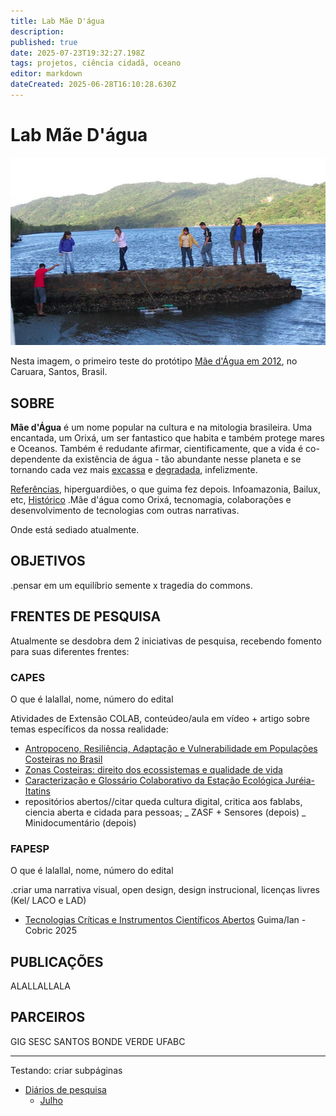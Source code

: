 ```yaml
---
title: Lab Mãe D'água
description: 
published: true
date: 2025-07-23T19:32:27.198Z
tags: projetos, ciência cidadã, oceano
editor: markdown
dateCreated: 2025-06-28T16:10:28.630Z
---
```


# Lab Mãe D'água


![maedagua.png](/projetos/maedagua/maedagua.png)

Nesta imagem, o primeiro teste do protótipo [Mãe d'Água em 2012](https://www.flickr.com/photos/maedagua/), no Caruara, Santos, Brasil. 

## SOBRE

**Mãe d'Água** é um nome popular na cultura e na mitologia brasileira. Uma encantada, um Orixá, um ser fantastico que habita e também protege mares e Oceanos. Também é redudante afirmar, cientificamente, que a vida é co-dependente da existência de água - tão abundante nesse planeta e se tornando cada vez mais [excassa](https://pubs.acs.org/doi/full/10.1021/acs.est.5b03191) e [degradada](https://www.science.org/doi/abs/10.1126/science.1208277), infelizmente.

[Referências](/projetos/maedagua/referencias), hiperguardiões, o que guima fez depois. Infoamazonia, Bailux, etc, [Histórico](/projetos/maedagua/historico)
.Mãe d'água como Orixá, tecnomagia, colaborações e desenvolvimento de tecnologias com outras narrativas.

Onde está sediado atualmente.

## **OBJETIVOS**

.pensar em um equilíbrio semente x tragedia do commons.

## **FRENTES DE PESQUISA**

Atualmente se desdobra dem 2 iniciativas de pesquisa, recebendo fomento para suas diferentes frentes:

### CAPES

O que é lalallal, nome, número do edital

Atividades de Extensão COLAB, conteúdeo/aula em vídeo + artigo sobre temas específicos da nossa realidade:
- [Antropoceno, Resiliência, Adaptação e Vulnerabilidade em Populações Costeiras no Brasil](/projetos/maedagua/antropoceno)
- [Zonas Costeiras: direito dos ecossistemas e qualidade de vida](/projetos/maedagua/direitoszonascosteiras)
- [Caracterização e Glossário Colaborativo da Estação Ecológica Juréia-Itatins](/projetos/maedagua/eeji)
- repositórios abertos//citar queda cultura digital, critica aos fablabs, ciencia aberta e cidada para pessoas;
_ ZASF + Sensores (depois)
_ Minidocumentário (depois)


### FAPESP

O que é lalallal, nome, número do edital

.criar uma narrativa visual, open design, design instrucional, licenças livres (Kel/ LACO e LAD)
- [Tecnologias Críticas e Instrumentos Científicos Abertos](/projetos/maedagua/tecnologiascriticas) Guima/Ian - Cobric 2025

## **PUBLICAÇÕES**
ALALLALLALA

## **PARCEIROS**
GIG
SESC SANTOS
BONDE VERDE
UFABC

----------------------------

Testando: criar subpáginas

- [Diários de pesquisa](/projetos/maedagua/diarios)
	- [Julho](/projetos/maedagua/diarios/julho)